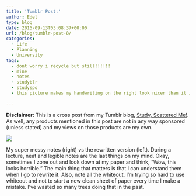 ```yaml
---
title: 'Tumblr Post:'
author: Edel
type: blog
date: 2015-09-13T03:08:37+00:00
url: /blog/tumblr-post-8/
categories:
  - Life
  - Planning
  - University
tags:
  - dont worry i recycle but still!!!!!!
  - mine
  - notes
  - studyblr
  - studyspo
  - this picture makes my handwriting on the right look nicer than it is

---
```

**Disclaimer:** This is a cross post from my Tumblr blog, [Study, Scattered Me!][1]. As well, any products mentioned in this post are not in any way sponsored (unless stated) and my views on those products are my own.

![][2]

My super messy notes (right) vs the rewritten version (left). During a lecture, neat and legible notes are the last things on my mind. Okay, sometimes I zone out and look down at my paper and think, “Wow, this looks horrible.” The main thing that matters is that I can understand them when I go to rewrite it. Also, note all the whiteout. I’m trying so hard to use whiteout and not to start a new clean sheet of paper every time I make a mistake. I’ve wasted so many trees doing that in the past.




 [1]: http://ift.tt/1WuOkm4
 [2]: http://ift.tt/1OmzNpe